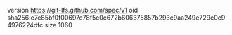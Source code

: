 version https://git-lfs.github.com/spec/v1
oid sha256:e7e85bf0f00697c78f5c0c672b606375857b293c9aa249e729e0c94976224dfc
size 1060

